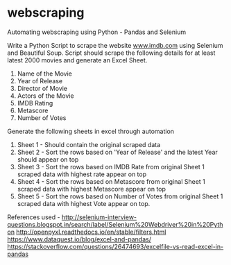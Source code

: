 # webscraping
Automating webscraping using Python - Pandas and Selenium

Write a Python Script to scrape the website www.imdb.com using Selenium and Beautiful Soup. Script should scrape the following details
for at least latest 2000 movies and generate an Excel Sheet.

1. Name of the Movie
2. Year of Release
3. Director of Movie
4. Actors of the Movie
5. IMDB Rating
6. Metascore
7. Number of Votes

Generate the following sheets in excel through automation

1. Sheet 1 - Should contain the original scraped data
2. Sheet 2 - Sort the rows based on 'Year of Release' and the latest Year should appear on top
3. Sheet 3 - Sort the rows based on IMDB Rate from original Sheet 1 scraped data with highest rate appear on top
4. Sheet 4 - Sort the rows based on Metascore from original Sheet 1 scraped data with highest Metascore appear on top
5. Sheet 5 - Sort the rows based on Number of Votes from original Sheet 1 scraped data with highest Vote appear on top.


References used -
http://selenium-interview-questions.blogspot.in/search/label/Selenium%20Webdriver%20in%20Python
http://openpyxl.readthedocs.io/en/stable/filters.html
https://www.dataquest.io/blog/excel-and-pandas/
https://stackoverflow.com/questions/26474693/excelfile-vs-read-excel-in-pandas

